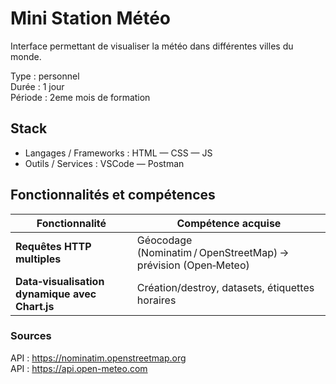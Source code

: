 # Mini Station Météo  

Interface permettant de visualiser la météo dans différentes villes du monde.    

Type : personnel     
Durée : 1 jour    
Période : 2eme mois de formation   

## Stack  

- Langages / Frameworks : HTML — CSS — JS    
- Outils / Services : VSCode — Postman  

## Fonctionnalités et compétences

| Fonctionnalité                                 | Compétence acquise                                             |
|------------------------------------------------|----------------------------------------------------------------|
| **Requêtes HTTP multiples**                    | Géocodage (Nominatim / OpenStreetMap) → prévision (Open‑Meteo) |
| **Data‑visualisation dynamique avec Chart.js** | Création/destroy, datasets, étiquettes horaires                |

### Sources

API : https://nominatim.openstreetmap.org  
API : https://api.open-meteo.com  

